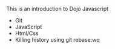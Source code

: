 This is an introduction to Dojo
Javascript
* Git
* JavaScript
* Html/Css
* Killing history using git rebase:wq
